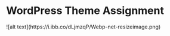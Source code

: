 <h1>WordPress Theme Assignment </h1>  
![alt text](https://i.ibb.co/dLjmzqP/Webp-net-resizeimage.png)
